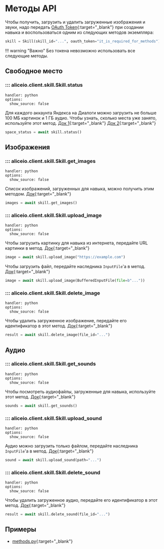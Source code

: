 # Методы API

Чтобы получить, загрузить и удалить загруженные изображения и звуки, надо передать [OAuth Token](https://yandex.ru/dev/direct/doc/start/token.html){:target="_blank"} при создании навыка и воспользоваться одним из следующих методов экземпляра:

```python
skill = Skill(skill_id="...", oauth_token="it_is_required_for_methods")
```

!!! warning "Важно"
    Без токена невозможно использовать все следующие методы.

## Свободное место

### ::: aliceio.client.skill.Skill.status
    handler: python
    options:
      show_source: false

Для каждого аккаунта Яндекса на Диалоги можно загрузить не больше 100 МБ картинок и 1 ГБ аудио. Чтобы узнать, сколько места уже занято, используйте этот метод.
[Док 1](https://yandex.ru/dev/dialogs/alice/doc/resource-upload.html#http-images-load__quota){:target="_blank"}
[Док 2](https://yandex.ru/dev/dialogs/alice/doc/resource-sounds-upload.html#http-load__quota){:target="_blank"}

```python
space_status = await skill.status()
```

## Изображения

### ::: aliceio.client.skill.Skill.get_images
    handler: python
    options:
      show_source: false

Список изображений, загруженных для навыка, можно получить этим методом. [Док](https://yandex.ru/dev/dialogs/alice/doc/resource-upload.html#http-images-load__list){:target="_blank"}

```python
images = await skill.get_images()
```

### ::: aliceio.client.skill.Skill.upload_image
    handler: python
    options:
      show_source: false


Чтобы загрузить картинку для навыка из интернета, передайте URL картинки в метод.
[Док](https://yandex.ru/dev/dialogs/alice/doc/resource-upload.html#http-images-load__download-internet){:target="_blank"}

```python
image = await skill.upload_image("https://example.com")
```

Чтобы загрузить файл, передайте наследника `InputFile`'а в метод.
[Док](https://yandex.ru/dev/dialogs/alice/doc/resource-upload.html#http-images-load__upload-file){:target="_blank"}

```python
image = await skill.upload_image(BufferedInputFile(file=b"..."))
```

### ::: aliceio.client.skill.Skill.delete_image
    handler: python
    options:
      show_source: false

Чтобы удалить загруженное изображение, передайте его идентификатор в этот метод.
[Док](https://yandex.ru/dev/dialogs/alice/doc/resource-upload.html#http-images-load__delete){:target="_blank"}

```python
result = await skill.delete_image(file_id="...")
```

## Аудио

### ::: aliceio.client.skill.Skill.get_sounds
    handler: python
    options:
      show_source: false

Чтобы посмотреть аудиофайлы, загруженные для навыка, используйте этот метод.
[Док](https://yandex.ru/dev/dialogs/alice/doc/resource-sounds-upload.html#http-load__list){:target="_blank"}

```python
sounds = await skill.get_sounds()
```

### ::: aliceio.client.skill.Skill.upload_sound
    handler: python
    options:
      show_source: false

Аудио можно загрузить только файлом, передайте наследника `InputFile`'а в метод.
[Док](https://yandex.ru/dev/dialogs/alice/doc/resource-sounds-upload.html#http-load__upload-file){:target="_blank"}

```python
sound = await skill.upload_sound(path="...")
```

### ::: aliceio.client.skill.Skill.delete_sound
    handler: python
    options:
      show_source: false

Чтобы удалить загруженное аудио, передайте его идентификатор в этот метод.
[Док](https://yandex.ru/dev/dialogs/alice/doc/resource-sounds-upload.html#http-load__delete){:target="_blank"}

```python
result = await skill.delete_sound(file_id="...")
```

## Примеры

* [methods.py](https://github.com/K1rL3s/aliceio/blob/master/examples/methods.py){:target="_blank"}
